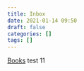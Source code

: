 ```yaml
---
title: Inbox
date: 2021-01-14 09:50
draft: false
categories: []
tags: []
---
```


[Books](/books)
test
11
